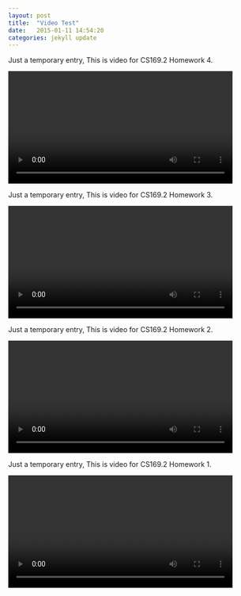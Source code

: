 ```yaml
---
layout: post
title:  "Video Test"
date:   2015-01-11 14:54:20
categories: jekyll update
---
```


Just a temporary entry, This is video for CS169.2 Homework 4.  

<video controls width = 90%>
  <source src="/video/HW4.mp4" type="video/mp4">
  <source src="/video/HW4.webm" type="video/webm">
Your browser does not support the video tag.
</video>  

Just a temporary entry, This is video for CS169.2 Homework 3.  

<video controls width = 90%>
  <source src="/video/HW3.mp4" type="video/mp4">
  <source src="/video/HW3.webm" type="video/webm">
Your browser does not support the video tag.
</video>  


Just a temporary entry, This is video for CS169.2 Homework 2.  

<video controls width = 90%>
  <source src="/video/HW2.mp4" type="video/mp4">
  <source src="/video/HW2.webm" type="video/webm">
Your browser does not support the video tag.
</video>  


Just a temporary entry, This is video for CS169.2 Homework 1.  

<video controls width = 90%>
  <source src="/video/hw1.mp4" type="video/mp4">
  <source src="/video/hw1.webm" type="video/webm">
Your browser does not support the video tag.
</video>  
